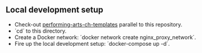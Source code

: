 ## Local development setup

* Check-out [performing-arts-ch-templates](https://github.com/sapa/performing-arts-ch-templates) parallel to this repository.
* ´cd´ to this directory.
* Create a Docker network: ´docker network create nginx_proxy_network´.
* Fire up the local development setup: ´docker-compose up -d´.